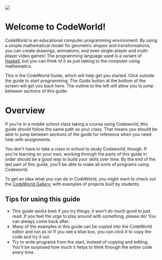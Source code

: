 <img src="/codeworld.png" style="max-width: 100%;">

Welcome to CodeWorld!
=====================
CodeWorld is an educational computer programming environment.
By using a simple mathematical model for geometric shapes and transformations, you
can create drawings, animations, and even single-player and multi-player video games!
The programming language used is a variant of [Haskell](http://haskell.org), but
you can think of it as just talking to the computer using mathematics.

This is the CodeWorld Guide, which will help get you started.  Click outside the guide
to start programming.  The *Guide* button at the bottom of the screen will get you
back here.  The outline to the left will allow you to jump between sections of this guide.

Overview
========

If you're in a middle school class taking a course using Codeworld, this guide should
follow the same path as your class.  That means you should be able to jump between sections
of the guide for reference when you need help with assignments.

You don't have to take a class in school to study Codeworld, though.  If you're learning on your
own, working through the parts of this guide in order should be a good way to build your skills
over time.  By the end of the last part of this guide, you'll be able to make all sorts of programs
using Codeworld.

To get an idea what you can do in CodeWorld, you might want to check out the
[CodeWorld Gallery](/gallery.html), with examples of projects built by students.

Tips for using this guide
-------------------------

* This guide works best if you try things; it won't do much good to just read. If you
  feel the urge to play around with something, please do! You can always come back after.
* Many of the examples in this guide can be copied into the CodeWorld editor and run as
  is! If you see a blue box, you can click it to copy the code and try it out.
* Try to write programs from the start, instead of copying and editing.  You'll
  be surprised how much it helps to think through the entire code every time.
